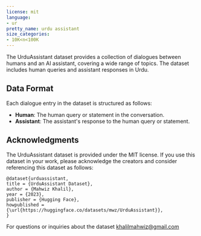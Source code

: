 ```yaml
---
license: mit
language:
- ur
pretty_name: urdu assistant
size_categories:
- 10K<n<100K
---
```


The UrduAssistant dataset provides a collection of dialogues between humans and an AI assistant, covering a wide range of topics. The dataset includes human queries and assistant responses in Urdu.

## Data Format

Each dialogue entry in the dataset is structured as follows:

- **Human**: The human query or statement in the conversation.
- **Assistant**: The assistant's response to the human query or statement.

## Acknowledgments

The UrduAssistant dataset is provided under the MIT license. If you use this dataset in your work, please acknowledge the creators and consider referencing this dataset as follows:
```
@dataset{urduassistant,
title = {UrduAssistant Dataset},
author = {Mahwiz Khalil},
year = {2023},
publisher = {Hugging Face},
howpublished = {\url{https://huggingface.co/datasets/mwz/UrduAssistant}},
}
```

For questions or inquiries about the dataset khalilmahwiz@gmail.com
